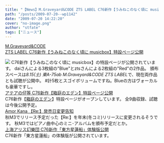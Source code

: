 ```yaml
---
title: "【News】M.Graveyard&CODE ZTS LABEL C76新作【うみねこのなく頃に musicbox】特設ページ公開"
path: "/posts/2009-07-20--wp1142"
date: "2009-07-20 14:22:20"
cover: "no-image.png"
author: "stfate"
tags: ["ニュース"]
---
```


<style type="text/css">
<!--
p {white-space: pre-wrap};
-->
</style>

<a class="topics" href="http://www.codeztslabel.com/mb/" target="_blank">M.Graveyard&CODE ZTS LABEL C76新作【うみねこのなく頃に musicbox】特設ページ公開</a>
<div class="news"><a href="http://www.codeztslabel.com/mb/" target="_blank"><img src="http://www.codeztslabel.com/mb/img/mb_ban_l.gif"></a>
C76新作【うみねこのなく頃に musicbox】の特設ページが公開されています。
daiさんによる3枚組の"Blue"とztsさんによる2枚組の"Red"の2作品。
頒布スペースは<em>8.15(土) 東A-75ab M.Graveyard&CODE ZTS LABEL</em>で、現在両作品とも試聴が公開中。
#計5枚とスゴイボリュームですね。Blueの方はヴォーカルも豪華ですし。</div>
<a class="topics" href="http://atea.main.jp/" target="_blank">アテアの仔等 C76新作【箱庭のエデン】特設ページ公開</a>
<div class="news">C76新作【<a href="http://atea.main.jp/eden/index.html" target="_blank">箱庭のエデン</a>】特設ページがオープンしています。
全9曲収録、試聴は今後公開予定。</div>
<a class="topics" href="http://amorkana.jp/" target="_blank">Amor Kana 【Re:】発売日変更告知</a>
<div class="news">秋M3でリリース予定だった【Re:】を年末(冬コミ)リリースに変更されるそうです。
秋M3ではピアノ曲中心のミニ･アルバムを頒布予定だとか。</div>
<a class="topics" href="http://www16.big.or.jp/~zun/top.html" target="_blank">上海アリス幻樂団 C76新作「東方星蓮船」体験版公開</a>
<div class="news">C76新作「東方星蓮船」の体験版が公開されています。</div>
